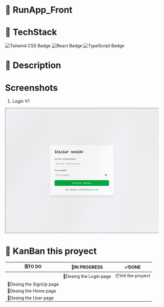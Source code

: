# 👟 RunApp_Front

# 🧠 TechStack

<div display="flex">

![Tailwind CSS Badge](https://img.shields.io/badge/Tailwind%20CSS-06B6D4?logo=tailwindcss&logoColor=fff&style=for-the-badge)
![React Badge](https://img.shields.io/badge/React-61DAFB?logo=react&logoColor=000&style=for-the-badge)
![TypeScript Badge](https://img.shields.io/badge/TypeScript-3178C6?logo=typescript&logoColor=fff&style=for-the-badge)

</div>


# 📖 Description 

# Screenshots

1. Login V1
<img src="./images/loginv1.png"/>

# 📑 KanBan this proyect 

| 🗒️TO DO | 🔨IN PROGRESS|✅DONE|
| --------------- | --------------- | --------------- |
| |🎨Desing the Login page |📦Init the proyect|
|🎨Desing the SignUp page | | |
|🎨Desing the Home page | | |
|🎨Desing the User page | | |

